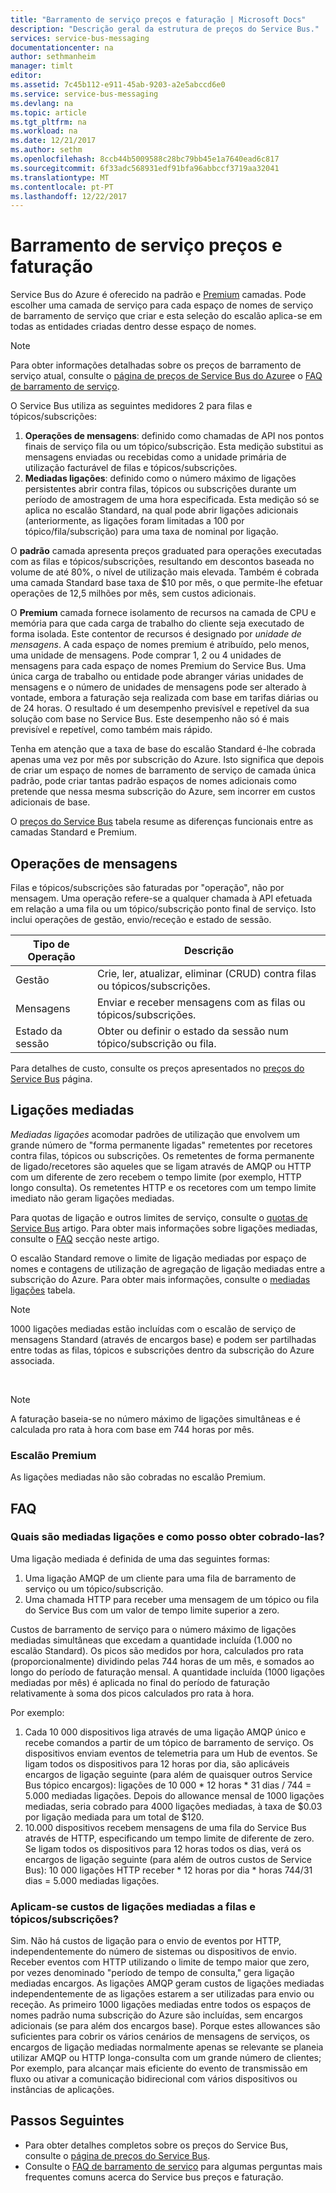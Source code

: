 ```yaml
---
title: "Barramento de serviço preços e faturação | Microsoft Docs"
description: "Descrição geral da estrutura de preços do Service Bus."
services: service-bus-messaging
documentationcenter: na
author: sethmanheim
manager: timlt
editor: 
ms.assetid: 7c45b112-e911-45ab-9203-a2e5abccd6e0
ms.service: service-bus-messaging
ms.devlang: na
ms.topic: article
ms.tgt_pltfrm: na
ms.workload: na
ms.date: 12/21/2017
ms.author: sethm
ms.openlocfilehash: 8ccb44b5009588c28bc79bb45e1a7640ead6c817
ms.sourcegitcommit: 6f33adc568931edf91bfa96abbccf3719aa32041
ms.translationtype: MT
ms.contentlocale: pt-PT
ms.lasthandoff: 12/22/2017
---
```

# <a name="service-bus-pricing-and-billing"></a>Barramento de serviço preços e faturação

Service Bus do Azure é oferecido na padrão e [Premium](service-bus-premium-messaging.md) camadas. Pode escolher uma camada de serviço para cada espaço de nomes de serviço de barramento de serviço que criar e esta seleção do escalão aplica-se em todas as entidades criadas dentro desse espaço de nomes.

> [!NOTE]
> Para obter informações detalhadas sobre os preços de barramento de serviço atual, consulte o [página de preços de Service Bus do Azure](https://azure.microsoft.com/pricing/details/service-bus/)e o [FAQ de barramento de serviço](service-bus-faq.md#pricing).
>
>

O Service Bus utiliza as seguintes medidores 2 para filas e tópicos/subscrições:

1. **Operações de mensagens**: definido como chamadas de API nos pontos finais de serviço fila ou um tópico/subscrição. Esta medição substitui as mensagens enviadas ou recebidas como a unidade primária de utilização facturável de filas e tópicos/subscrições.
2. **Mediadas ligações**: definido como o número máximo de ligações persistentes abrir contra filas, tópicos ou subscrições durante um período de amostragem de uma hora especificada. Esta medição só se aplica no escalão Standard, na qual pode abrir ligações adicionais (anteriormente, as ligações foram limitadas a 100 por tópico/fila/subscrição) para uma taxa de nominal por ligação.

O **padrão** camada apresenta preços graduated para operações executadas com as filas e tópicos/subscrições, resultando em descontos baseada no volume de até 80%, o nível de utilização mais elevada. Também é cobrada uma camada Standard base taxa de $10 por mês, o que permite-lhe efetuar operações de 12,5 milhões por mês, sem custos adicionais.

O **Premium** camada fornece isolamento de recursos na camada de CPU e memória para que cada carga de trabalho do cliente seja executado de forma isolada. Este contentor de recursos é designado por *unidade de mensagens*. A cada espaço de nomes premium é atribuído, pelo menos, uma unidade de mensagens. Pode comprar 1, 2 ou 4 unidades de mensagens para cada espaço de nomes Premium do Service Bus. Uma única carga de trabalho ou entidade pode abranger várias unidades de mensagens e o número de unidades de mensagens pode ser alterado à vontade, embora a faturação seja realizada com base em tarifas diárias ou de 24 horas. O resultado é um desempenho previsível e repetível da sua solução com base no Service Bus. Este desempenho não só é mais previsível e repetível, como também mais rápido.

Tenha em atenção que a taxa de base do escalão Standard é-lhe cobrada apenas uma vez por mês por subscrição do Azure. Isto significa que depois de criar um espaço de nomes de barramento de serviço de camada única padrão, pode criar tantas padrão espaços de nomes adicionais como pretende que nessa mesma subscrição do Azure, sem incorrer em custos adicionais de base.

O [preços do Service Bus](https://azure.microsoft.com/pricing/details/service-bus/) tabela resume as diferenças funcionais entre as camadas Standard e Premium.

## <a name="messaging-operations"></a>Operações de mensagens

Filas e tópicos/subscrições são faturadas por "operação", não por mensagem. Uma operação refere-se a qualquer chamada à API efetuada em relação a uma fila ou um tópico/subscrição ponto final de serviço. Isto inclui operações de gestão, envio/receção e estado de sessão.

| Tipo de Operação | Descrição |
| --- | --- |
| Gestão |Crie, ler, atualizar, eliminar (CRUD) contra filas ou tópicos/subscrições. |
| Mensagens |Enviar e receber mensagens com as filas ou tópicos/subscrições. |
| Estado da sessão |Obter ou definir o estado da sessão num tópico/subscrição ou fila. |

Para detalhes de custo, consulte os preços apresentados no [preços do Service Bus](https://azure.microsoft.com/pricing/details/service-bus/) página.

## <a name="brokered-connections"></a>Ligações mediadas

*Mediadas ligações* acomodar padrões de utilização que envolvem um grande número de "forma permanente ligadas" remetentes por recetores contra filas, tópicos ou subscrições. Os remetentes de forma permanente de ligado/recetores são aqueles que se ligam através de AMQP ou HTTP com um diferente de zero recebem o tempo limite (por exemplo, HTTP longo consulta). Os remetentes HTTP e os recetores com um tempo limite imediato não geram ligações mediadas.

Para quotas de ligação e outros limites de serviço, consulte o [quotas de Service Bus](service-bus-quotas.md) artigo. Para obter mais informações sobre ligações mediadas, consulte o [FAQ](#faq) secção neste artigo.

O escalão Standard remove o limite de ligação mediadas por espaço de nomes e contagens de utilização de agregação de ligação mediadas entre a subscrição do Azure. Para obter mais informações, consulte o [mediadas ligações](https://azure.microsoft.com/pricing/details/service-bus/) tabela.

> [!NOTE]
> 1000 ligações mediadas estão incluídas com o escalão de serviço de mensagens Standard (através de encargos base) e podem ser partilhadas entre todas as filas, tópicos e subscrições dentro da subscrição do Azure associada.
>
>

<br />

> [!NOTE]
> A faturação baseia-se no número máximo de ligações simultâneas e é calculada pro rata à hora com base em 744 horas por mês.
>
>

### <a name="premium-tier"></a>Escalão Premium

As ligações mediadas não são cobradas no escalão Premium.

## <a name="faq"></a>FAQ

### <a name="what-are-brokered-connections-and-how-do-i-get-charged-for-them"></a>Quais são mediadas ligações e como posso obter cobrado-las?

Uma ligação mediada é definida de uma das seguintes formas:

1. Uma ligação AMQP de um cliente para uma fila de barramento de serviço ou um tópico/subscrição.
2. Uma chamada HTTP para receber uma mensagem de um tópico ou fila do Service Bus com um valor de tempo limite superior a zero.

Custos de barramento de serviço para o número máximo de ligações mediadas simultâneas que excedam a quantidade incluída (1.000 no escalão Standard). Os picos são medidos por hora, calculados pro rata (proporcionalmente) dividindo pelas 744 horas de um mês, e somados ao longo do período de faturação mensal. A quantidade incluída (1000 ligações mediadas por mês) é aplicada no final do período de faturação relativamente à soma dos picos calculados pro rata à hora.

Por exemplo:

1. Cada 10 000 dispositivos liga através de uma ligação AMQP único e recebe comandos a partir de um tópico de barramento de serviço. Os dispositivos enviam eventos de telemetria para um Hub de eventos. Se ligam todos os dispositivos para 12 horas por dia, são aplicáveis encargos de ligação seguinte (para além de quaisquer outros Service Bus tópico encargos): ligações de 10 000 * 12 horas * 31 dias / 744 = 5.000 mediadas ligações. Depois do allowance mensal de 1000 ligações mediadas, seria cobrado para 4000 ligações mediadas, à taxa de $0.03 por ligação mediada para um total de $120.
2. 10.000 dispositivos recebem mensagens de uma fila do Service Bus através de HTTP, especificando um tempo limite de diferente de zero. Se ligam todos os dispositivos para 12 horas todos os dias, verá os encargos de ligação seguinte (para além de outros custos de Service Bus): 10 000 ligações HTTP receber * 12 horas por dia * horas 744/31 dias = 5.000 mediadas ligações.

### <a name="do-brokered-connection-charges-apply-to-queues-and-topicssubscriptions"></a>Aplicam-se custos de ligações mediadas a filas e tópicos/subscrições?

Sim. Não há custos de ligação para o envio de eventos por HTTP, independentemente do número de sistemas ou dispositivos de envio. Receber eventos com HTTP utilizando o limite de tempo maior que zero, por vezes denominado "período de tempo de consulta," gera ligação mediadas encargos. As ligações AMQP geram custos de ligações mediadas independentemente de as ligações estarem a ser utilizadas para envio ou receção. As primeiro 1000 ligações mediadas entre todos os espaços de nomes padrão numa subscrição do Azure são incluídas, sem encargos adicionais (se para além dos encargos base). Porque estes allowances são suficientes para cobrir os vários cenários de mensagens de serviços, os encargos de ligação mediadas normalmente apenas se relevante se planeia utilizar AMQP ou HTTP longa-consulta com um grande número de clientes; Por exemplo, para alcançar mais eficiente do evento de transmissão em fluxo ou ativar a comunicação bidirecional com vários dispositivos ou instâncias de aplicações.

## <a name="next-steps"></a>Passos Seguintes

* Para obter detalhes completos sobre os preços do Service Bus, consulte o [página de preços do Service Bus](https://azure.microsoft.com/pricing/details/service-bus/).
* Consulte o [FAQ de barramento de serviço](service-bus-faq.md#pricing) para algumas perguntas mais frequentes comuns acerca do Service bus preços e faturação.

[Azure portal]: https://portal.azure.com
